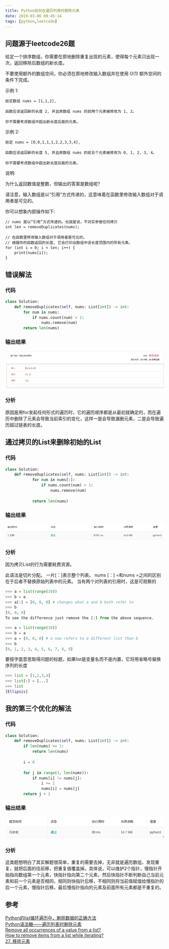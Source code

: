 ```yaml
---
title: Python如何在遍历列表时删除元素
date: 2019-03-06 09:45:14
tags: [python,leetcode]
---
```


问题源于leetcode26题
------------------

给定一个排序数组，你需要在原地删除重复出现的元素，使得每个元素只出现一次，返回移除后数组的新长度。

不要使用额外的数组空间，你必须在原地修改输入数组并在使用 O(1) 额外空间的条件下完成。

<!-- more -->

示例 1:

```
给定数组 nums = [1,1,2],

函数应该返回新的长度 2, 并且原数组 nums 的前两个元素被修改为 1, 2。

你不需要考虑数组中超出新长度后面的元素。
```

示例 2:
```
给定 nums = [0,0,1,1,1,2,2,3,3,4],

函数应该返回新的长度 5, 并且原数组 nums 的前五个元素被修改为 0, 1, 2, 3, 4。

你不需要考虑数组中超出新长度后面的元素。
```
说明:

为什么返回数值是整数，但输出的答案是数组呢?

请注意，输入数组是以“引用”方式传递的，这意味着在函数里修改输入数组对于调用者是可见的。

你可以想象内部操作如下:

```
// nums 是以“引用”方式传递的。也就是说，不对实参做任何拷贝
int len = removeDuplicates(nums);

// 在函数里修改输入数组对于调用者是可见的。
// 根据你的函数返回的长度, 它会打印出数组中该长度范围内的所有元素。
for (int i = 0; i < len; i++) {
    print(nums[i]);
}
```

错误解法
------------

### 代码

```python
class Solution:
    def removeDuplicates(self, nums: List[int]) -> int:
        for num in nums:
            if nums.count(num) > 1:
                nums.remove(num)
        return len(nums)
```

### 输出结果

![](/images/Screenshot_20190306_201335.png)

### 分析

原因是用for发起任何形式的遍历时，它的遍历顺序都是从最初就确定的，而在遍历中删除了元素会导致当前索引的变化，这样一是会导致漏删元素，二是会导致遍历超过链表的长度。

通过拷贝的List来删除初始的List
------------

### 代码

```python
class Solution:
    def removeDuplicates(self, nums: List[int]) -> int:
            for num in nums[:]:
                if nums.count(num) > 1:
                    nums.remove(num)

            return len(nums)

```

### 输出结果

![](/images/Screenshot_20190306_203338.png)

### 分析
因为拷贝List的行为需要耗费资源。

此语法是切片分配。 一片[：]表示整个列表。 nums [：] =和nums =之间的区别在于后者不替换原始列表中的元素。 当有两个对列表的引用时，这是可观察的

```python
>>> a = list(range(10))
>>> b = a
>>> a[:] = [0, 0, 0] # changes what a and b both refer to
>>> b
[0, 0, 0]
To see the difference just remove the [:] from the above sequence.
```

```Python
>>> a = list(range(10))
>>> b = a
>>> a = [0, 0, 0] # a now refers to a different list than b
>>> b
[0, 1, 2, 3, 4, 5, 6, 7, 8, 9]
```

要按字面意思取得问题的标题，如果list是变量名而不是内置，它将用省略号替换序列的长度

```Python
>>> list = [1,2,3,4]
>>> list[:] = [...]
>>> list
[Ellipsis]
```

我的第三个优化的解法
------------

### 代码

```python
class Solution:
    def removeDuplicates(self, nums: List[int]) -> int:
        if len(nums) <= 1:
            return len(nums)

        i = 0

        for j in range(1, len(nums)):
            if nums[i] != nums[j]:
                i += 1
                nums[i] = nums[j]
        return j + 1
```

### 输出结果

![](/images/Screenshot_20190306_213648.png)

### 分析
这类题想明白了其实解题很简单，重复的需要去掉，无非就是遍历数组，发现重复，就把后面的往前移，把重复值覆盖掉。具体说，可以维护2个指针，慢指针开始指向数组第一个元素，快指针指向第二个元素，然后快指针不断判断自己当前元素和前一个元素是否相同，相同则快指针后移，不相同则将当前值赋值给慢指针的后一个元素，慢指针后移。最后慢指针指向的元素及前面所有元素都是不重复的。

参考
---
[Python的list循环遍历中，删除数据的正确方法](https://www.cnblogs.com/bananaplan/p/remove-listitem-while-iterating.html)  
[Python语法糖——遍历列表时删除元素](https://segmentfault.com/a/1190000007214571)  
[Remove all occurrences of a value from a list?](https://stackoverflow.com/questions/1157106/remove-all-occurrences-of-a-value-from-a-list)    
[How to remove items from a list while iterating?](https://stackoverflow.com/questions/1207406/how-to-remove-items-from-a-list-while-iterating)  
[27. 移除元素](https://leetcode-cn.com/problems/remove-element/)
